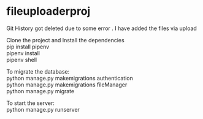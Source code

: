 # fileuploaderproj

Git History got deleted due to some error . I have added the files via upload

Clone the project and Install the dependencies <br />
pip install pipenv <br />
pipenv install <br />
pipenv shell <br />

To migrate the database: <br />
python manage.py makemigrations authentication <br />
python manage.py makemigrations fileManager <br />
python manage.py migrate <br />

To start the server: <br />
python manage.py runserver <br />


